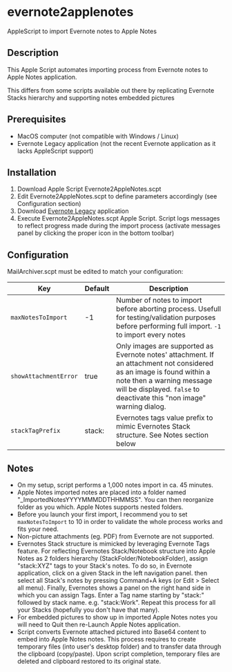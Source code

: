 # evernote2applenotes
AppleScript to import Evernote notes to Apple Notes

## Description
This Apple Script automates importing process from Evernote notes to Apple Notes application.

This differs from some scripts available out there by replicating Evernote Stacks hierarchy and supporting notes embedded pictures

## Prerequisites

* MacOS computer (not compatible with Windows / Linux)
* Evernote Legacy application (not the recent Evernote application as it lacks AppleScript support)

## Installation

1. Download Apple Script Evernote2AppleNotes.scpt
2. Edit Evernote2AppleNotes.scpt to define parameters accordingly (see Configuration section)
3. Download [Evernote Legacy](https://help.evernote.com/hc/en-us/articles/360052560314) application 
4. Execute Evernote2AppleNotes.scpt Apple Script. Script logs messages to reflect progress made during the import process (activate messages panel by clicking the proper icon in the bottom toolbar)

## Configuration

MailArchiver.scpt must be edited to match your configuration:

| Key | Default | Description |
| --- | --- | --- |
| `maxNotesToImport` | -1 | Number of notes to import before aborting process. Usefull for testing/validation purposes before performing full import. `-1` to import every notes|
| `showAttachmentError` | true | Only images are supported as Evernote notes' attachment. If an attachment not considered as an image is found within a note then a warning message will be displayed. `false` to deactivate this "non image" warning dialog.|
| `stackTagPrefix` | stack: | Evernotes tags value prefix to mimic Evernotes Stack structure. See Notes section below|

## Notes

* On my setup, script performs a 1,000 notes import in ca. 45 minutes.
* Apple Notes imported notes are placed into a folder named "_ImportedNotesYYYYMMMDDTHHMMSS". You can then reorganize folder as you which. Apple Notes supports nested folders.
* Before you launch your first import, I recommend you to set `maxNotesToImport` to 10 in order to validate the whole process works and fits your need.
* Non-picture attachments (eg. PDF) from Evernote are not supported.
* Evernotes Stack structure is mimicked by leveraging Evernote Tags feature. For reflecting Evernotes Stack/Notebook structure into Apple Notes as 2 folders hierarchy (StackFolder/NotebookFolder), assign "stack:XYZ" tags to your Stack's notes. To do so, in Evernote application, click on a given Stack in the left navigation panel. then select all Stack's notes by pressing Command+A keys (or Edit > Select all menu). Finally, Evernotes shows a panel on the right hand side in which you can assign Tags. Enter a Tag name starting by "stack:" followed by stack name. e.g. "stack:Work". Repeat this process for all your Stacks (hopefully you don't have that many).
* For embedded pictures to show up in imported Apple Notes notes you will need to Quit then re-Launch Apple Notes application.
* Script converts Evernote attached pictured into Base64 content to embed into Apple Notes notes. This process requires to create temporary files (into user's desktop folder) and to transfer data through the clipboard (copy/paste). Upon script completion, temporary files are deleted and clipboard restored to its original state.
